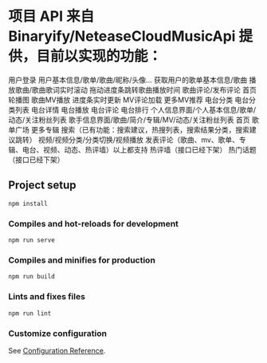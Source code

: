 # 项目 API 来自 Binaryify/NeteaseCloudMusicApi 提供，目前以实现的功能：
用户登录
用户基本信息/歌单/歌曲/昵称/头像...
获取用户的歌单基本信息/歌曲
播放歌曲/歌曲歌词实时滚动
拖动进度条跳转歌曲播放时间
歌曲评论/发布评论
首页轮播图
歌曲MV播放
进度条实时更新
MV评论加载
更多MV推荐
电台分类
电台分类列表
电台详情
电台播放
电台评论
电台排行
个人信息界面/个人基本信息/歌单/动态/关注粉丝列表
歌手信息界面/歌曲/简介/专辑/MV/动态/关注粉丝列表
首页
歌单广场
更多专辑
搜索（已有功能：搜索建议，热搜列表，搜索结果分类，搜索建议跳转）
视频/视频分类/分类切换/视频播放
发表评论（歌曲、mv、歌单、专辑、电台、视频、动态、热评墙）以上都支持
热评墙（接口已经下架）
热门话题（接口已经下架）

## Project setup
```
npm install
```

### Compiles and hot-reloads for development
```
npm run serve
```

### Compiles and minifies for production
```
npm run build
```

### Lints and fixes files
```
npm run lint
```

### Customize configuration
See [Configuration Reference](https://cli.vuejs.org/config/).
